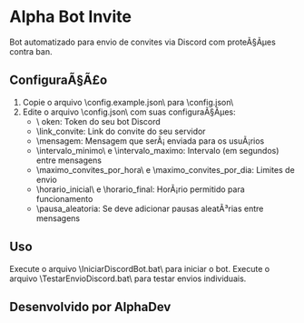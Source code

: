 # Alpha Bot Invite

Bot automatizado para envio de convites via Discord com proteÃ§Ãµes contra ban.

## ConfiguraÃ§Ã£o

1. Copie o arquivo \config.example.json\ para \config.json\
2. Edite o arquivo \config.json\ com suas configuraÃ§Ãµes:
   - \	oken\: Token do seu bot Discord
   - \link_convite\: Link do convite do seu servidor
   - \mensagem\: Mensagem que serÃ¡ enviada para os usuÃ¡rios
   - \intervalo_minimo\ e \intervalo_maximo\: Intervalo (em segundos) entre mensagens
   - \maximo_convites_por_hora\ e \maximo_convites_por_dia\: Limites de envio
   - \horario_inicial\ e \horario_final\: HorÃ¡rio permitido para funcionamento
   - \pausa_aleatoria\: Se deve adicionar pausas aleatÃ³rias entre mensagens

## Uso

Execute o arquivo \IniciarDiscordBot.bat\ para iniciar o bot.
Execute o arquivo \TestarEnvioDiscord.bat\ para testar envios individuais.

## Desenvolvido por AlphaDev
